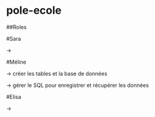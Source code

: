# pole-ecole

##Roles

#Sara

->

#Méline

-> créer les tables et la base de données

-> gérer le SQL pour enregistrer et récupérer les données

#Elisa

->
